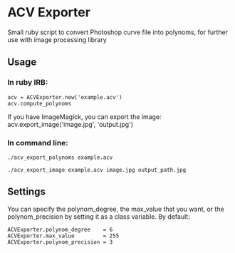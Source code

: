 # ACV Exporter

Small ruby script to convert Photoshop curve file into polynoms, for further use with image processing library

## Usage

### In ruby IRB:

    acv = ACVExporter.new('example.acv')
    acv.compute_polynoms

  If you have ImageMagick, you can export the image: 
    acv.export_image('image.jpg', 'output.jpg')

### In command line:

    ./acv_export_polynoms example.acv 

    ./acv_export_image example.acv image.jpg output_path.jpg

## Settings

  You can specify the polynom_degree, the max_value that you want, or the polynom_precision by setting it as a class variable. 
  By default: 

    ACVExporter.polynom_degree    = 6
    ACVExporter.max_value         = 255
    ACVExporter.polynom_precision = 3   